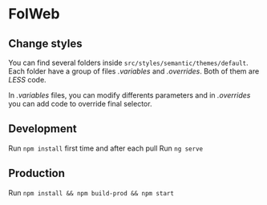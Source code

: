 # FolWeb

## Change styles

You can find several folders inside `src/styles/semantic/themes/default`. Each folder have a group of files *.variables* and *.overrides*. Both of them are _LESS_ code.

In *.variables* files, you can modify differents parameters and in *.overrides* you can add code to override final selector.

## Development

Run `npm install` first time and after each pull
Run `ng serve`

## Production

Run `npm install && npm build-prod && npm start`
